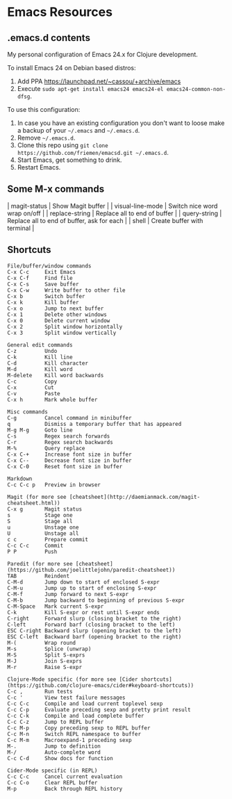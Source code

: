 # Emacs Resources

## .emacs.d contents

My personal configuration of Emacs 24.x for Clojure development.

To install Emacs 24 on Debian based distros:
 1. Add PPA https://launchpad.net/~cassou/+archive/emacs
 1. Execute `sudo apt-get install emacs24 emacs24-el emacs24-common-non-dfsg`.

To use this configuration:
 1. In case you have an existing configuration you don't want to loose make a backup of your `~/.emacs` and `~/.emacs.d`.
 1. Remove `~/.emacs.d`. 
 1. Clone this repo using `git clone https://github.com/friemen/emacsd.git ~/.emacs.d`.
 1. Start Emacs, get something to drink.
 1. Restart Emacs.


## Some M-x commands

| magit-status | Show Magit buffer |
| visual-line-mode | Switch nice word wrap on/off |
| replace-string | Replace all to end of buffer |
| query-string | Replace all to end of buffer, ask for each |
| shell | Create buffer with terminal |


## Shortcuts

```
File/buffer/window commands
C-x C-c     Exit Emacs
C-x C-f     Find file
C-x C-s     Save buffer
C-x C-w     Write buffer to other file
C-x b       Switch buffer
C-x k       Kill buffer
C-x o       Jump to next buffer
C-x 1       Delete other windows
C-x 0       Delete current window
C-x 2       Split window horizontally
C-x 3       Split window vertically

General edit commands
C-z         Undo
C-k         Kill line
C-d         Kill character
M-d         Kill word
M-delete    Kill word backwards
C-c         Copy
C-x         Cut
C-v         Paste
C-x h       Mark whole buffer

Misc commands
C-g         Cancel command in minibuffer
q           Dismiss a temporary buffer that has appeared
M-g M-g     Goto line
C-s         Regex search forwards
C-r         Regex search backwards
M-%         Query replace
C-x C-+     Increase font size in buffer
C-x C--     Decrease font size in buffer
C-x C-0     Reset font size in buffer

Markdown 
C-c C-c p   Preview in browser

Magit (for more see [cheatsheet](http://daemianmack.com/magit-cheatsheet.html))
C-x g       Magit status
s           Stage one
S           Stage all
u           Unstage one
U           Unstage all
c c         Prepare commit
C-c C-c     Commit
P P         Push

Paredit (for more see [cheatsheet](https://github.com/joelittlejohn/paredit-cheatsheet))
TAB         Reindent
C-M-d       Jump down to start of enclosed S-expr 
C-M-u       Jump up to start of enclosing S-expr
C-M-f       Jump forward to next S-expr
C-M-b       Jump backward to beginning of previous S-expr
C-M-Space   Mark current S-expr 
C-k         Kill S-expr or rest until S-expr ends
C-right     Forward slurp (closing bracket to the right)
C-left      Forward barf (closing bracket to the left)
ESC C-right Backward slurp (opening bracket to the left)
ESC C-left  Backward barf (opening bracket to the right)
M-(         Wrap round
M-s         Splice (unwrap)
M-S         Split S-exprs
M-J         Join S-exprs
M-r         Raise S-expr

Clojure-Mode specific (for more see [Cider shortcuts](https://github.com/clojure-emacs/cider#keyboard-shortcuts))
C-c ,       Run tests
C-c '       View test failure messages
C-c C-c     Compile and load current toplevel sexp
C-c C-p     Evaluate preceding sexp and pretty print result
C-c C-k     Compile and load complete buffer
C-c C-z     Jump to REPL buffer
C-c M-p     Copy preceding sexp to REPL buffer
C-c M-n     Switch REPL namespace to buffer
C-c M-m     Macroexpand-1 preceding sexp
M-.         Jump to definition
M-/         Auto-complete word
C-c C-d     Show docs for function

Cider-Mode specific (in REPL)
C-c C-c     Cancel current evaluation
C-c C-o     Clear REPL buffer
M-p         Back through REPL history
```
